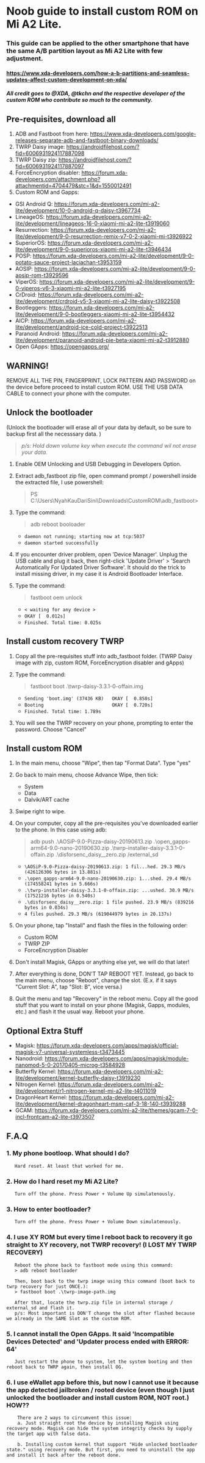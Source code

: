 # Noob guide to install custom ROM on Mi A2 Lite.
### This guide can be applied to the other smartphone that have the same A/B partition layout as Mi A2 Lite with few adjustment.
#### https://www.xda-developers.com/how-a-b-partitions-and-seamless-updates-affect-custom-development-on-xda/
#### *All credit goes to @XDA, @tkchn and the respective developer of the custom ROM who contribute so much to the community.*

## Pre-requisites, download all
1.  ADB and Fastboot from here: https://www.xda-developers.com/google-releases-separate-adb-and-fastboot-binary-downloads/
2.  TWRP Daisy image:           https://androidfilehost.com/?fid=6006931924117887098
3.  TWRP Daisy zip:             https://androidfilehost.com/?fid=6006931924117887097
4.  ForceEncryption disabler:   https://forum.xda-developers.com/attachment.php?attachmentid=4704479&stc=1&d=1550012491
5.  Custom ROM and Gapps:
* GSI Android Q:    https://forum.xda-developers.com/mi-a2-lite/development/10-0-android-q-daisy-t3967734
* LineageOS:        https://forum.xda-developers.com/mi-a2-lite/development/lineageos-16-0-xiaomi-mi-a2-lite-t3919060
* Resurrection:     https://forum.xda-developers.com/mi-a2-lite/development/9-0-resurrection-remix-v7-0-2-xiaomi-mi-t3926922
* SuperiorOS:       https://forum.xda-developers.com/mi-a2-lite/development/9-0-superioros-xiaomi-mi-a2-lite-t3946434
* POSP:             https://forum.xda-developers.com/mi-a2-lite/development/9-0-potato-sauce-project-laciachan-t3953159
* AOSIP:            https://forum.xda-developers.com/mi-a2-lite/development/9-0-aosip-rom-t3929596
* ViperOS:          https://forum.xda-developers.com/mi-a2-lite/development/9-0-viperos-v6-3-xiaomi-mi-a2-lite-t3927195
* CrDroid:          https://forum.xda-developers.com/mi-a2-lite/development/crdroid-v5-3-xiaomi-mi-a2-lite-daisy-t3922508
* Bootleggers:      https://forum.xda-developers.com/mi-a2-lite/development/9-0-bootleggers-xiaomi-mi-a2-lite-t3954432
* AICP:             https://forum.xda-developers.com/mi-a2-lite/development/android-ice-cold-project-t3922513
* Paranoid Android: https://forum.xda-developers.com/mi-a2-lite/development/paranoid-android-pie-beta-xiaomi-mi-a2-t3912880
* Open GApps:   https://opengapps.org/


## WARNING!
REMOVE ALL THE PIN, FINGERPRINT, LOCK PATTERN AND PASSWORD on the device before proceed to install custom ROM.
USE THE USB DATA CABLE to connect your phone with the computer.


## Unlock the bootloader
(Unlock the bootloader will erase all of your data by default, so be sure to backup first all the necesssary data. )
> *p/s: Hold down volume key when execute the command wil not erase your data.*

1.  Enable OEM Unlocking and USB Debugging in Developers Option.

2.  Extract adb_fastboot zip file, open command prompt / powershell inside the extracted file, I use powershell:
    > PS C:\Users\NyahKauDariSini\Downloads\CustomROM\adb_fastboot>

2.  Type the command:
    > adb reboot booloader
    
    * `daemon not running; starting now at tcp:5037`
    * `daemon started successfully`

4.  If you encounter driver problem, open 'Device Manager'. Unplug the USB cable and plug it back, then right-click 'Update Driver' > 'Search Automatically For Updated Driver Software'. It should do the trick to install missing driver, in my case it is Android Bootloader Interface.

5.  Type the command:
    > fastboot oem unlock
    
    * `< waiting for any device >`
    * `OKAY [  0.012s]`
    * `Finished. Total time: 0.025s`


## Install custom recovery TWRP
1.  Copy all the pre-requisites stuff into adb_fastboot folder.
    (TWRP Daisy image with zip, custom ROM, ForceEncryption disabler and gApps)

2.  Type the command:
    > fastboot boot .\twrp-daisy-3.3.1-0-offain.img
    
    * `Sending 'boot.img' (37436 KB)   OKAY [  0.858s]`
    * `Booting                         OKAY [  0.720s]`
    * `Finished. Total time: 1.789s`

3.  You will see the TWRP recovery on your phone, prompting to enter the password. Choose "Cancel"


## Install custom ROM
1.  In the main menu, choose "Wipe", then tap "Format Data". Type "yes"

2.  Go back to main menu, choose Advance Wipe, then tick:
    * System
    * Data
    * Dalvik/ART cache

3.  Swipe right to wipe.

4.  On your computer, copy all the pre-requisites you've downloaded earlier to the phone. In this case using adb:
    > adb push .\AOSiP-9.0-Pizza-daisy-20190613.zip .\open_gapps-arm64-9.0-nano-20190630.zip .\twrp-installer-daisy-3.3.1-0-offain.zip .\disforsenc_daisy__zero.zip /external_sd

    * `\AOSiP-9.0-Pizza-daisy-20190613.zip: 1 fil...hed. 29.3 MB/s (426126306 bytes in 13.881s)`
    * `.\open_gapps-arm64-9.0-nano-20190630.zip: 1...shed. 29.4 MB/s (174558241 bytes in 5.666s)`
    * `.\twrp-installer-daisy-3.3.1-0-offain.zip: ...ushed. 30.9 MB/s (17521216 bytes in 0.540s)`
    * `.\disforsenc_daisy__zero.zip: 1 file pushed. 23.9 MB/s (839216 bytes in 0.034s)`
    * `4 files pushed. 29.3 MB/s (619044979 bytes in 20.137s)`

5.  On your phone, tap "Install" and flash the files in the following order:
    * Custom ROM
    * TWRP ZIP
    * ForceEncryption Disabler

6.  Don't install Magisk, GApps or anything else yet, we will do that later!

7.  After everything is done, DON'T TAP REBOOT YET. Instead, go back to the main menu, choose "Reboot", change the slot.
    (E.x. if it says "Current Slot: A", tap "Slot: B", vice versa.)
    
8.  Quit the menu and tap "Recovery" in the reboot menu. Copy all the good stuff that you want to install on your phone 
    (Magisk, Gapps, modules, etc.) and flash it the usual way. Reboot your phone.


## Optional Extra Stuff
* Magisk:               https://forum.xda-developers.com/apps/magisk/official-magisk-v7-universal-systemless-t3473445
* Nanodroid:            https://forum.xda-developers.com/apps/magisk/module-nanomod-5-0-20170405-microg-t3584928
* Butterfly Kernel:     https://forum.xda-developers.com/mi-a2-lite/development/kernel-butterfly-daisy-t3919230
* Nitrogen Kernel:      https://forum.xda-developers.com/mi-a2-lite/development/r1-nitrogen-kernel-mi-a2-lite-t4011019
* DragonHeart Kernel:   https://forum.xda-developers.com/mi-a2-lite/development/kernel-dragonheart-msm-caf-3-18-140-t3939288
* GCAM:                 https://forum.xda-developers.com/mi-a2-lite/themes/gcam-7-0-incl-frontcam-a2-lite-t3973507


##     F.A.Q
###    1. My phone bootloop. What should I do?
       Hard reset. At least that worked for me.
        
###    2. How do I hard reset my Mi A2 Lite?
       Turn off the phone. Press Power + Volume Up simulatenously.
        
###    3. How to enter bootloader?
       Turn off the phone. Press Power + Volume Down simulatenously.
       
###    4. I use XY ROM but every time I reboot back to recovery it go straight to XY recovery, not TWRP recovery! (I LOST MY TWRP RECOVERY)
       Reboot the phone back to fastboot mode using this command:
       > adb reboot bootloader
       
       Then, boot back to the twrp image using this command (boot back to twrp recovery for just ONCE.):
       > fastboot boot .\twrp-image-path.img
       
       After that, locate the twrp.zip file in internal storage / external_sd and flash it.       
       p/s: Most important is DON'T change the slot after flashed because we already in the SAME Slot as the custom ROM.
       
###    5. I cannot install the Open GApps. It said 'Incompatible Devices Detected' and 'Updater process ended with ERROR: 64'
       Just restart the phone to system, let the system booting and then reboot back to TWRP again, then install OG.

###    6. I use eWallet app before this, but now I cannot use it because the app detected jailbroken / rooted device (even though I just unlocked the bootloader and install custom ROM, NOT root.) HOW??
        There are 2 ways to circumvent this issue:
        a. Just straight root the device by installing Magisk using recovery mode. Magisk can hide the system integrity checks by supply the target app with false data.

        b. Installing custom kernel that support "Hide unlocked bootloader state." using recovery mode. But first, you need to uninstall the app and install it back after the reboot done.